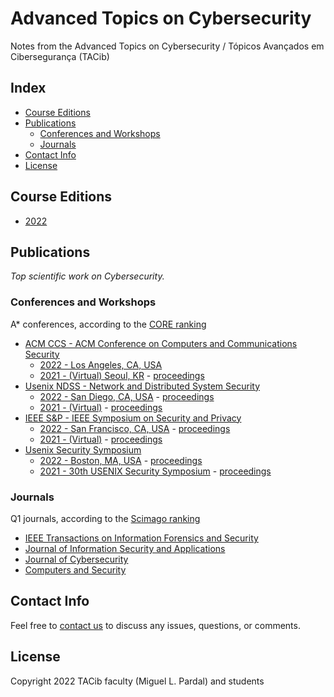 # Advanced Topics on Cybersecurity

Notes from the Advanced Topics on Cybersecurity / Tópicos Avançados em Cibersegurança (TACib)

## Index

* [Course Editions](#course-editions)
* [Publications](#publications)
  * [Conferences and Workshops](#conferences-and-workshops)
  * [Journals](#journals)
* [Contact Info](#contact-info)
* [License](#license)

## Course Editions

* [2022](2022/)

## Publications

*Top scientific work on Cybersecurity.*

### Conferences and Workshops

A\* conferences, according to the [CORE ranking](http://portal.core.edu.au/conf-ranks/)

* [ACM CCS - ACM Conference on Computers and Communications Security](https://www.sigsac.org/ccs/)
  * [2022 - Los Angeles, CA, USA](https://www.sigsac.org/ccs/CCS2022/)
  * [2021 - (Virtual) Seoul, KR](https://www.sigsac.org/ccs/CCS2021/) - [proceedings](https://dl.acm.org/doi/proceedings/10.1145/3460120)
* [Usenix NDSS - Network and Distributed System Security](https://www.ndss-symposium.org/)
  * [2022 - San Diego, CA, USA](https://www.ndss-symposium.org/ndss2022/) - [proceedings](https://www.ndss-symposium.org/ndss2022/accepted-papers/)
  * [2021 - (Virtual)](https://www.ndss-symposium.org/ndss2021/) - [proceedings](https://www.ndss-symposium.org/ndss2021/accepted-papers/)
* [IEEE S&P - IEEE Symposium on Security and Privacy](https://www.ieee-security.org/)
  * [2022 - San Francisco, CA, USA](https://www.ieee-security.org/TC/SP2022/) - [proceedings](https://www.computer.org/csdl/proceedings/sp/2022/1wKCdeg89vq)
  * [2021 - (Virtual)](https://www.ieee-security.org/TC/SP2021/) - [proceedings](https://www.computer.org/csdl/proceedings/sp/2021/1wnPvp9beH6)
* [Usenix Security Symposium](https://www.usenix.org/conferences/byname/108)
  * [2022 - Boston, MA, USA](https://www.usenix.org/conference/usenixsecurity22) - [proceedings](https://www.usenix.org/conference/usenixsecurity22/summer-accepted-papers)
  * [2021 - 30th USENIX Security Symposium](https://www.usenix.org/conference/usenixsecurity21) - [proceedings](https://www.usenix.org/conference/usenixsecurity21/technical-sessions)

### Journals

Q1 journals, according to the [Scimago ranking](https://www.scimagojr.com/)

* [IEEE Transactions on Information Forensics and Security](https://www.scimagojr.com/journalsearch.php?q=4000149002&tip=sid&clean=0)
* [Journal of Information Security and Applications](https://www.scimagojr.com/journalsearch.php?q=21100332403&tip=sid&clean=0)
* [Journal of Cybersecurity](https://www.scimagojr.com/journalsearch.php?q=21100855505&tip=sid&clean=0)
* [Computers and Security](https://www.scimagojr.com/journalsearch.php?q=28898&tip=sid&clean=0)

## Contact Info

Feel free to [contact us](mailto:meic-sirs@disciplinas.tecnico.ulisboa.pt) to discuss any issues, questions, or comments.

## License

Copyright 2022 TACib faculty (Miguel L. Pardal) and students
